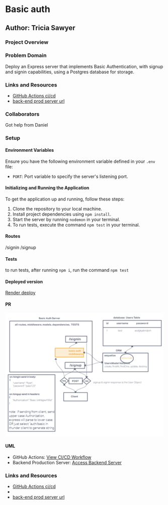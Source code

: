 # Basic auth

## Author: Tricia Sawyer

### Project Overview

### Problem Domain

Deploy an Express server that implements Basic Authentication, with signup and signin capabilities, using a Postgres database for storage.

### Links and Resources

- [GitHub Actions ci/cd](https://github.com/triciasawyer/basic-auth/actions)
- [back-end prod server url](https://basic-auth-prod.onrender.com)

### Collaborators

Got help from Daniel

### Setup

#### Environment Variables

Ensure you have the following environment variable defined in your `.env` file:

- `PORT`: Port variable to specify the server's listening port.

#### Initializing and Running the Application

To get the application up and running, follow these steps:

1. Clone the repository to your local machine.
2. Install project dependencies using `npm install`.
3. Start the server by running `nodemon` in your terminal.
4. To run tests, execute the command `npm test` in your terminal.

#### Routes

/signin
/signup

#### Tests

to run tests, after running `npm i`, run the command `npm test`

#### Deployed version

[Render deploy](https://basic-auth-prod.onrender.com)

#### PR

![UML Diagram](./assets/basic-auth.png)

#### UML

- GitHub Actions: [View CI/CD Workflow](https://github.com/triciasawyer/basic-auth/actions)
- Backend Production Server: [Access Backend Server](https://basic-auth-prod.onrender.com)

### Links and Resources

- [GitHub Actions ci/cd](https://github.com/triciasawyer/basic-auth/actions)
-
- [back-end prod server url](https://basic-auth-prod.onrender.com)
